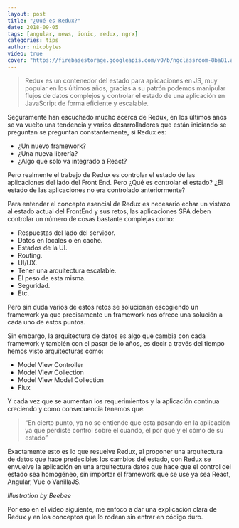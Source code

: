 ```yaml
---
layout: post
title: "¿Qué es Redux?"
date: 2018-09-05
tags: [angular, news, ionic, redux, ngrx]
categories: tips
author: nicobytes
video: true
cover: "https://firebasestorage.googleapis.com/v0/b/ngclassroom-8ba81.appspot.com/o/posts%2F2018-09-05-redux%2Fcover.jpg?alt=media&token=36064ca0-0302-4afb-8381-c31e48ff00f2"
---
```

> Redux es un contenedor del estado para aplicaciones en JS, muy popular en los últimos años, gracias a su patrón podemos manipular flujos de datos complejos y controlar el estado de una aplicación en JavaScript de forma eficiente y escalable. 

<amp-img width="1280" height="720" layout="responsive" src="https://firebasestorage.googleapis.com/v0/b/ngclassroom-8ba81.appspot.com/o/posts%2F2018-09-05-redux%2Fcover.jpg?alt=media&token=36064ca0-0302-4afb-8381-c31e48ff00f2"></amp-img> 

Seguramente han escuchado mucho acerca de Redux, en los últimos años se va vuelto una tendencia y varios desarrolladores que están iniciando se preguntan se preguntan constantemente, si Redux es:

-	¿Un nuevo framework?
-	¿Una nueva librería?
-	¿Algo que solo va integrado a React?

Pero realmente el trabajo de Redux es controlar el estado de las aplicaciones del lado del Front End. 
Pero ¿Qué es controlar el estado? ¿El estado de las aplicaciones no era controlado anteriormente?

Para entender el concepto esencial de Redux es necesario echar un vistazo al estado actual del FrontEnd y sus retos, las aplicaciones SPA deben controlar un número de cosas bastante complejas como:

-	Respuestas del lado del servidor.
-	Datos en locales o en cache.
-	Estados de la UI.
-	Routing.
-	UI/UX.
-	Tener una arquitectura escalable.
-	El peso de esta misma.
-	Seguridad.
-	Etc.

Pero sin duda varios de estos retos se solucionan escogiendo un framework ya que precisamente un framework nos ofrece una solución a cada uno de estos puntos.

Sin embargo, la arquitectura de datos es algo que cambia con cada framework y también con el pasar de lo años, es decir a través del tiempo hemos visto arquitecturas como:

-	Model View Controller
-	Model View Collection
-	Model View Model Collection
-	Flux

Y cada vez que se aumentan los requerimientos y la aplicación continua creciendo y como consecuencia tenemos que:  

> “En cierto punto, ya no se entiende que esta pasando en la aplicación ya que perdiste control sobre el cuándo, el por qué y el cómo de su estado”

Exactamente esto es lo que resuelve Redux, al proponer una arquitectura de datos que hace predecibles los cambios del estado, con Redux se envuelve la aplicación en una arquitectura datos que hace que el control del estado sea homogéneo, sin importar el framework que se use ya sea React, Angular, Vue o VanillaJS.

<amp-img width="800" height="582" layout="responsive" src="https://firebasestorage.googleapis.com/v0/b/ngclassroom-8ba81.appspot.com/o/posts%2F2018-09-05-redux%2Fredux-state-manage-power.png?alt=media&token=2a3681cf-afab-4416-890c-1551ea9614b5"></amp-img>

*Illustration by Beebee*

Por eso en el video siguiente, me enfoco a dar una explicación clara de Redux y en los conceptos que lo rodean sin entrar en código duro.

<amp-youtube width="560" 
            height="315"
            layout="responsive"
            data-videoid="45PBoeqiUi8"></amp-youtube>
